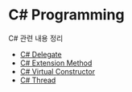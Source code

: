 # C# Programming

C# 관련 내용 정리

- [C# Delegate](./CsharpCallBackFuncAndDelegate/README.md)
- [C# Extension Method](./CsharpExtensionMethod/README.md)
- [C# Virtual Constructor](./CsharpVirtualConstructor/README.md)
- [C# Thread](./Thread/README.md)